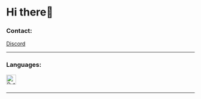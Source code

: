 # Hi there👋 

### Contact:

[Discord](https://discords.com/bio/p/Killerek)

---

### Languages:

<img align="left" alt="Python" width="26px" src="https://cdn.jsdelivr.net/gh/devicons/devicon/icons/python/python-original.svg" style="padding-right:10px;" />
<br />
<br/>

---
